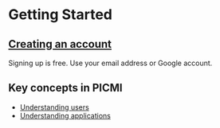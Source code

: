 # Getting Started

## [Creating an account](../article/creating-an-account.md)
Signing up is free. Use your email address or Google account.

## Key concepts in PICMI
* [Understanding users](users.md)
* [Understanding applications](applications.md)
